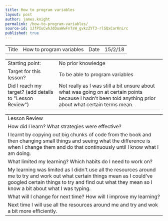 ```yaml
---
title: How to program variables
layout: post
author: james.knight
permalink: /how-to-program-variables/
source-id: 1JfPIuCwhJdQuaWwFnTsW_gvkzZYT3-rlSQxCarKnLrc
published: true
---
```

<table>
  <tr>
    <td>Title</td>
    <td>How to program variables</td>
    <td>Date</td>
    <td>15/2/18</td>
  </tr>
</table>


<table>
  <tr>
    <td>Starting point:</td>
    <td>No prior knowledge</td>
  </tr>
  <tr>
    <td>Target for this lesson?</td>
    <td>To be able to program variables</td>
  </tr>
  <tr>
    <td>Did I reach my target? 
(add details to "Lesson Review")</td>
    <td>Not really as I was still a bit unsure about what was going on at certain points because I hadn't been told anything prior about what certain terms mean.</td>
  </tr>
</table>


<table>
  <tr>
    <td>Lesson Review</td>
  </tr>
  <tr>
    <td>How did I learn? What strategies were effective? </td>
  </tr>
  <tr>
    <td>I learnt by copying out big chunks of code from the book and then changing small things and seeing what the difference is when I change them and do that continuously until I know what I am doing.</td>
  </tr>
  <tr>
    <td>What limited my learning? Which habits do I need to work on? </td>
  </tr>
  <tr>
    <td>My learning was limited as I didn't use all the resources around me to try and work out what certain things mean as I could’ve googled certain things to try and find out what they mean so I know a bit about what I was typing.</td>
  </tr>
  <tr>
    <td>What will I change for next time? How will I improve my learning?</td>
  </tr>
  <tr>
    <td>Next time I will use all the resources around me and try and wok a bit more efficiently.</td>
  </tr>
</table>


